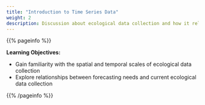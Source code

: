 ```yaml
---
title: "Introduction to Time Series Data"
weight: 2
description: Discussion about ecological data collection and how it relates to forecasting
---
```


{{% pageinfo %}}

**Learning Objectives:**
* Gain familiarity with the spatial and temporal scales of ecological data collection
* Explore relationships between forecasting needs and current ecological data collection

{{% /pageinfo %}}


